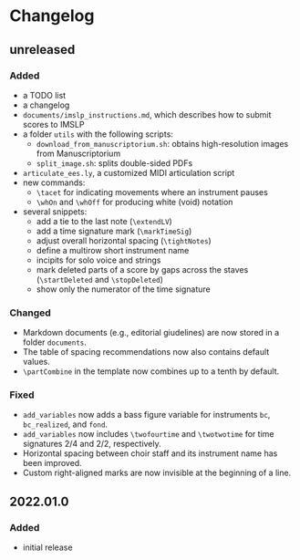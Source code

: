 # Changelog

## unreleased

### Added

- a TODO list
- a changelog
- `documents/imslp_instructions.md`, which describes how to submit scores to IMSLP
- a folder `utils` with the following scripts:
  - `download_from_manuscriptorium.sh`: obtains high-resolution images from Manuscriptorium
  - `split_image.sh`: splits double-sided PDFs
- `articulate_ees.ly`, a customized MIDI articulation script
- new commands:
  - `\tacet` for indicating movements where an instrument pauses
  - `\whOn` and `\whOff` for producing white (void) notation
- several snippets:
  - add a tie to the last note (`\extendLV`)
  - add a time signature mark (`\markTimeSig`)
  - adjust overall horizontal spacing (`\tightNotes`)
  - define a multirow short instrument name
  - incipits for solo voice and strings
  - mark deleted parts of a score by gaps across the staves (`\startDeleted` and `\stopDeleted`)
  - show only the numerator of the time signature


### Changed

- Markdown documents (e.g., editorial giudelines) are now stored in a folder `documents`.
- The table of spacing recommendations now also contains default values.
- `\partCombine` in the template now combines up to a tenth by default.

### Fixed

- `add_variables` now adds a bass figure variable for instruments `bc`, `bc_realized`, and `fond`.
- `add_variables` now includes `\twofourtime` and `\twotwotime` for time signatures 2/4 and 2/2, respectively.
- Horizontal spacing between choir staff and its instrument name has been improved.
- Custom right-aligned marks are now invisible at the beginning of a line.


## 2022.01.0

### Added

- initial release
